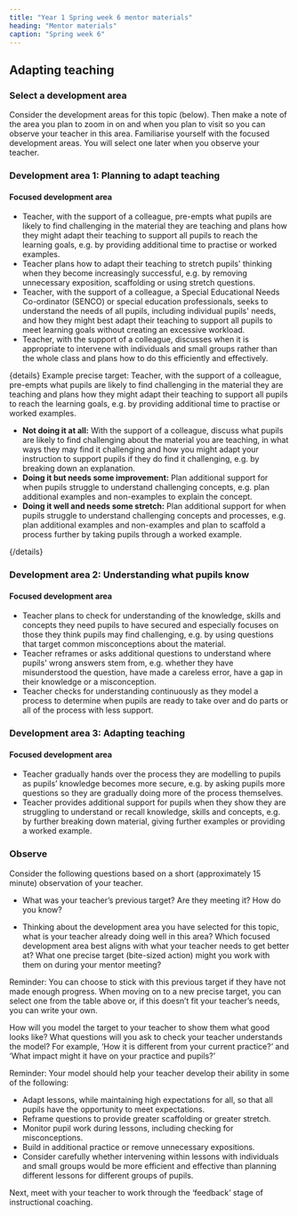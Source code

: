 ```yaml
---
title: "Year 1 Spring week 6 mentor materials"
heading: "Mentor materials"
caption: "Spring week 6"
---
```


## Adapting teaching

### Select a development area

Consider the development areas for this topic (below). Then make a note of the area you plan to zoom in on and when you plan to visit so you can observe your teacher in this area. Familiarise yourself with the focused development areas. You will select one later when you observe your teacher.

### Development area 1: Planning to adapt teaching

#### Focused development area

- Teacher, with the support of a colleague, pre-empts what pupils are likely to find challenging in the material they are teaching and plans how they might adapt their teaching to support all pupils to reach the learning goals, e.g. by providing additional time to practise or worked examples.
- Teacher plans how to adapt their teaching to stretch pupils' thinking when they become increasingly successful, e.g. by removing unnecessary exposition, scaffolding or using stretch questions.
- Teacher, with the support of a colleague, a Special Educational Needs Co-ordinator (SENCO) or special education professionals, seeks to understand the needs of all pupils, including individual pupils' needs, and how they might best adapt their teaching to support all pupils to meet learning goals without creating an excessive workload.
- Teacher, with the support of a colleague, discusses when it is appropriate to intervene with individuals and small groups rather than the whole class and plans how to do this efficiently and effectively.

{details}
Example precise target: Teacher, with the support of a colleague, pre-empts what pupils are likely to find challenging in the material they are teaching and plans how they might adapt their teaching to support all pupils to reach the learning goals, e.g. by providing additional time to practise or worked examples.

- **Not doing it at all:** With the support of a colleague, discuss what pupils are likely to find challenging about the material you are teaching, in what ways they may find it challenging and how you might adapt your instruction to support pupils if they do find it challenging, e.g. by breaking down an explanation.
- **Doing it but needs some improvement:** Plan additional support for when pupils struggle to understand challenging concepts, e.g. plan additional examples and non-examples to explain the concept.
- **Doing it well and needs some stretch:** Plan additional support for when pupils struggle to understand challenging concepts and processes, e.g. plan additional examples and non-examples and plan to scaffold a process further by taking pupils through a worked example.

{/details}

### Development area 2: Understanding what pupils know

#### Focused development area

- Teacher plans to check for understanding of the knowledge, skills and concepts they need pupils to have secured and especially focuses on those they think pupils may find challenging, e.g. by using questions that target common misconceptions about the material.
- Teacher reframes or asks additional questions to understand where pupils' wrong answers stem from, e.g. whether they have misunderstood the question, have made a careless error, have a gap in their knowledge or a misconception.
- Teacher checks for understanding continuously as they model a process to determine when pupils are ready to take over and do parts or all of the process with less support.

### Development area 3: Adapting teaching

#### Focused development area

- Teacher gradually hands over the process they are modelling to pupils as pupils’ knowledge becomes more secure, e.g. by asking pupils more questions so they are gradually doing more of the process themselves.
- Teacher provides additional support for pupils when they show they are struggling to understand or recall knowledge, skills and concepts, e.g. by further breaking down material, giving further examples or providing a worked example.

### Observe

Consider the following questions based on a short (approximately 15 minute) observation of your teacher.

- What was your teacher’s previous target? Are they meeting it? How do you know?

- Thinking about the development area you have selected for this topic, what is your teacher already doing well in this area? Which focused development area best aligns with what your teacher needs to get better at? What one precise target (bite-sized action) might you work with them on during your mentor meeting?

Reminder: You can choose to stick with this previous target if they have not made enough progress. When moving on to a new precise target, you can select one from the table above or, if this doesn’t fit your teacher’s needs, you can write your own.

How will you model the target to your teacher to show them what good looks like? What questions will you ask to check your teacher understands the model? For example, ‘How it is different from your current practice?’ and ‘What impact might it have on your practice and pupils?’

Reminder: Your model should help your teacher develop their ability in some of the following:

- Adapt lessons, while maintaining high expectations for all, so that all pupils have the opportunity to meet expectations.
- Reframe questions to provide greater scaffolding or greater stretch.
- Monitor pupil work during lessons, including checking for misconceptions.
- Build in additional practice or remove unnecessary expositions.
- Consider carefully whether intervening within lessons with individuals and small groups would be more efficient and effective than planning different lessons for different groups of pupils.

Next, meet with your teacher to work through the ‘feedback’ stage of instructional coaching.

